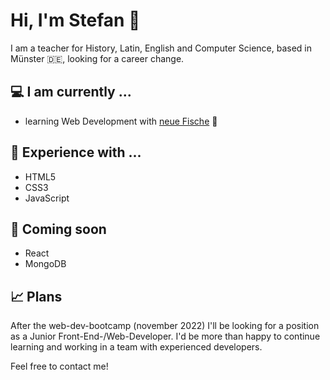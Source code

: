 # Hi, I'm Stefan  :wave:

I am a teacher for History, Latin, English and Computer Science, based in Münster 🇩🇪, looking for a career change. 

## 💻 I am currently ...
- learning Web Development with [neue Fische](https://www.neuefische.de/)  🐧

## 💬 Experience with ...
- HTML5
- CSS3
- JavaScript

## 🧠 Coming soon
- React
- MongoDB

## 📈 Plans
After the web-dev-bootcamp (november 2022) I'll be looking for a position as a Junior Front-End-/Web-Developer. I'd be more than happy to continue learning and working in a team with experienced developers. 

Feel free to contact me!
